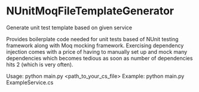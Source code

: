 # NUnitMoqFileTemplateGenerator
Generate unit test template based on given service

Provides boilerplate code needed for unit tests based of NUnit testing framework along with Moq mocking framework. 
Exercising dependency injection comes with a price of having to manually set up and mock many dependencies which 
becomes tedious as soon as number of dependencies hits 2 (which is very often).

Usage: python main.py <path_to_your_cs_file>
Example: python main.py ExampleService.cs
